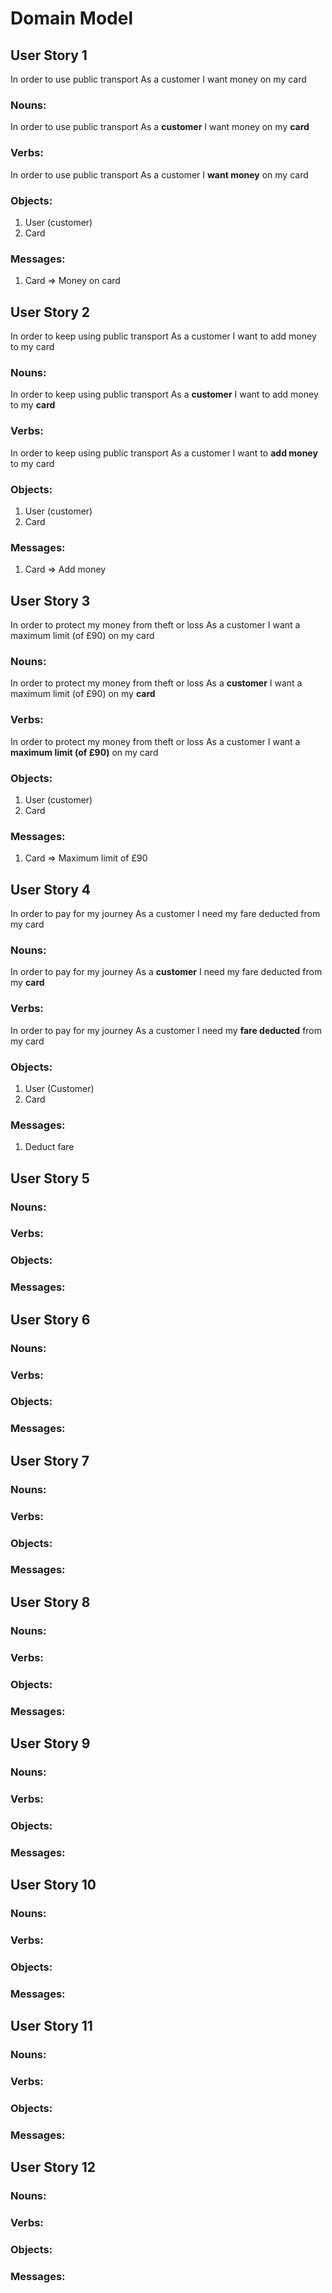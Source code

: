# Domain Model

## User Story 1
In order to use public transport
As a customer
I want money on my card

### Nouns:
In order to use public transport
As a **customer**
I want money on my **card**

### Verbs:
In order to use public transport
As a customer
I **want money** on my card

### Objects:
1. User (customer)
2. Card

### Messages:
1. Card => Money on card



## User Story 2
In order to keep using public transport
As a customer
I want to add money to my card

### Nouns:
In order to keep using public transport
As a **customer**
I want to add money to my **card**

### Verbs:
In order to keep using public transport
As a customer
I want to **add money** to my card

### Objects:
1. User (customer)
2. Card

### Messages:
1. Card => Add money

## User Story 3
In order to protect my money from theft or loss
As a customer
I want a maximum limit (of £90) on my card

### Nouns:
In order to protect my money from theft or loss
As a **customer**
I want a maximum limit (of £90) on my **card**

### Verbs:
In order to protect my money from theft or loss
As a customer
I want a **maximum limit (of £90)** on my card

### Objects:
1. User (customer)
2. Card

### Messages:
1. Card => Maximum limit of £90


## User Story 4
In order to pay for my journey
As a customer
I need my fare deducted from my card

### Nouns:
In order to pay for my journey
As a **customer**
I need my fare deducted from my **card**

### Verbs:
In order to pay for my journey
As a customer
I need my **fare deducted** from my card

### Objects:
1. User (Customer)
2. Card

### Messages:
1. Deduct fare


## User Story 5
### Nouns:
### Verbs:
### Objects:
### Messages:


## User Story 6
### Nouns:
### Verbs:
### Objects:
### Messages:


## User Story 7
### Nouns:
### Verbs:
### Objects:
### Messages:

## User Story 8
### Nouns:
### Verbs:
### Objects:
### Messages:


## User Story 9
### Nouns:
### Verbs:
### Objects:
### Messages:


## User Story 10
### Nouns:
### Verbs:
### Objects:
### Messages:


## User Story 11
### Nouns:
### Verbs:
### Objects:
### Messages:


## User Story 12
### Nouns:
### Verbs:
### Objects:
### Messages:
